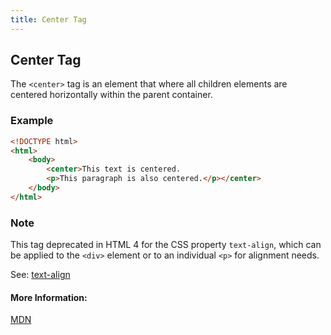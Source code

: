 ```yaml
---
title: Center Tag
---
```

## Center Tag

The `<center>` tag is an element that where all children elements are centered horizontally within the parent container.

### Example
```html
<!DOCTYPE html>
<html>
	<body>
        <center>This text is centered.
        <p>This paragraph is also centered.</p></center>
	</body>
</html>
```

### Note
This tag deprecated in HTML 4 for the CSS property `text-align`, which can be applied to the `<div>` element or to an individual `<p>` for alignment needs.

See: [text-align](https://developer.mozilla.org/en-US/docs/Web/CSS/text-align)

#### More Information:
[MDN](https://developer.mozilla.org/en-US/docs/Web/HTML/Element/center)
